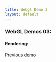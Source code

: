 ```yaml
---
title: Webgl Demo 3
layout: default
---
```


<script type="text/javascript" src="js/libs/gl-matrix-min.js"></script>
<script type="text/javascript" src="js/common.js"></script>
<script type="text/javascript" src="js/demo03.js"></script>

### WebGL Demos 03:

#### Rendering: 

<p>
<div>
<canvas id="webgl03-canvas" style="border: none;" width="500" height="500"></canvas>

<script type="text/javascript">
    demo03_main("webgl03-canvas");
</script>
</div>
</p>

<div class="row">
  <div class="col-md-5">
    <a href="demo02.html">Previous demo</a>
  </div>
  <div class="col-md-5">
  </div>
</div>
